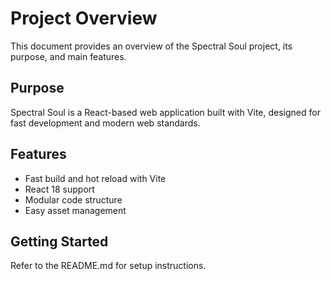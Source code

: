 # Project Overview

This document provides an overview of the Spectral Soul project, its purpose, and main features.

## Purpose

Spectral Soul is a React-based web application built with Vite, designed for fast development and modern web standards.

## Features

- Fast build and hot reload with Vite
- React 18 support
- Modular code structure
- Easy asset management

## Getting Started

Refer to the README.md for setup instructions.
